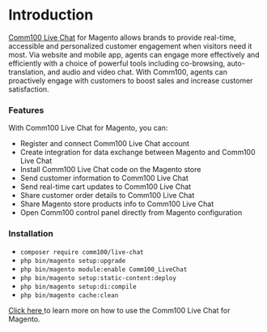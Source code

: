 # Introduction 

[Comm100 Live Chat](https://www.comm100.com/) for Magento allows brands to provide real-time, accessible and personalized customer engagement when visitors need it most. Via website and mobile app, agents can engage more effectively and efficiently with a choice of powerful tools including co-browsing, auto-translation, and audio and video chat. With Comm100, agents can proactively engage with customers to boost sales and increase customer satisfaction. 

### Features

With Comm100 Live Chat for Magento, you can:  
* Register and connect Comm100 Live Chat account
* Create integration for data exchange between Magento and Comm100 Live Chat
* Install Comm100 Live Chat code on the Magento store
* Send customer information to Comm100 Live Chat
* Send real-time cart updates to Comm100 Live Chat
* Share customer order details to Comm100 Live Chat
* Share Magento store products info to Comm100 Live Chat
* Open Comm100 control panel directly from Magento configuration


### Installation

* `composer require comm100/live-chat`
* `php bin/magento setup:upgrade`
* `php bin/magento module:enable Comm100_LiveChat`
* `php bin/magento setup:static-content:deploy`
* `php bin/magento setup:di:compile`
* `php bin/magento cache:clean`

[Click here ](https://hosted.comm100.com/kb/10000-2-a239/how-to-install-comm100-live-chat-on-magento-site/)to learn more on how to use the Comm100 Live Chat for Magento. 


